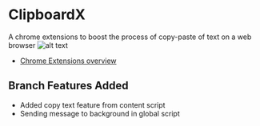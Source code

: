 # ClipboardX
A chrome extensions to boost the process of copy-paste of text on a web browser
![alt text](https://www.cyclonis.com/images/2018/03/use-cyclonis-password-manager-google-chrome-extension.jpg)
- [Chrome Extensions overview](https://developer.chrome.com/extensions)

## Branch Features Added
- Added copy text feature from content script
- Sending message to background in global script
